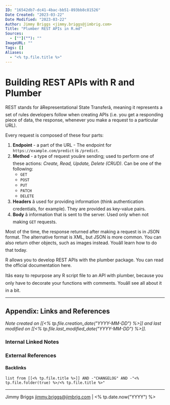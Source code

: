 ```yaml
---
ID: "16542db7-dc41-4bac-bb51-893bb8c81526"
Date Created: "2023-03-22"
Date Modified: "2023-03-22"
Author: Jimmy Briggs <jimmy.briggs@jimbrig.com>
Title: "Plumber REST APIs in R.md"
Sources: 
  - [""](""): ""
ImageURL: ""
Tags: []
Aliases:
  - "<% tp.file.title %>"
---
```






# Building REST APIs with R and Plumber

REST stands for âRepresentational State Transferâ, meaning it represents a set of rules developers follow when creating APIs (i.e. you get a responding piece of data, the response, whenever you make a request to a particular URL).

Every request is composed of these four parts:

1. **Endpoint** - a part of the URL - The endpoint for `https://example.com/predict` is `/predict`.
2. **Method** - a type of request youâre sending; used to perform one of these actions: *Create, Read, Update, Delete (CRUD)*. Can be one of the following:
   - `GET`
   - `POST`
   - `PUT`
   - `PATCH`
   - `DELETE`
3. **Headers** â used for providing information (think authentication credentials, for example). They are provided as key-value pairs.
4. **Body** â information that is sent to the server. Used only when not making `GET` requests.

Most of the time, the response returned after making a request is in JSON format. The alternative format is XML, but JSON is more common. You can also return other objects, such as images instead. Youâll learn how to do that today.

R allows you to develop REST APIs with the plumber package. You can read the official documentation here.

Itâs easy to repurpose any R script file to an API with plumber, because you only have to decorate your functions with comments. Youâll see all about it in a bit.





***

## Appendix: Links and References

*Note created on [[<% tp.file.creation_date("YYYY-MM-DD") %>]] and last modified on [[<% tp.file.last_modified_date("YYYY-MM-DD") %>]].*

### Internal Linked Notes

### External References

#### Backlinks

```dataview
list from [[<% tp.file.title %>]] AND -"CHANGELOG" AND -"<% tp.file.folder(true) %>/<% tp.file.title %>"
```


***

Jimmy Briggs <jimmy.briggs@jimbrig.com> | <% tp.date.now("YYYY") %>